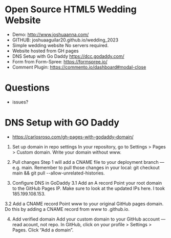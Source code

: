 # Open Source HTML5 Wedding Website

- Demo: <http://www.joshuaanna.com/>
- GITHUB: joshuaaguilar20.github.io/wedding_2023
- Simple wedding website No servers required.
- Website hosted from GH pages
- DNS Setup with Go Daddy <https://dcc.godaddy.com/>
- Form from Form-Spree: <https://formspree.io/>
- Comment Plugin: <https://commento.io/dashboard#modal-close>

# Questions

- issues?

# DNS Setup with GO Daddy

- <https://carlosroso.com/gh-pages-with-godaddy-domain/>

1. Set up domain in repo settings
In your repository, go to Settings > Pages > Custom domain. Write your domain without www.

2. Pull changes
Step 1 will add a CNAME file to your deployment branch —e.g. main. Remember to pull those changes in your local: git checkout main && git pull --allow-unrelated-histories.

3. Configure DNS in GoDaddy
3.1 Add an A record
Point your root domain to the GitHub Pages IP. Make sure to look at the updated IPs here. I took 185.199.108.153.

3.2 Add a CNAME record
Point www to your original GitHub pages domain. Do this by adding a CNAME record from www to <username>.github.io.

4. Add verified domain
Add your custom domain to your GitHub account —read acount, not repo. In GitHub, click on your profile > Settings > Pages. Click “Add a domain”.
